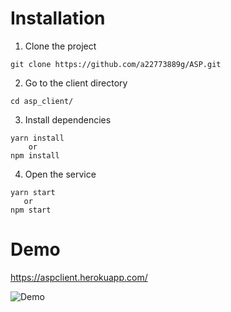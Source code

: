 # Installation
1. Clone the project 
```
git clone https://github.com/a22773889g/ASP.git
```
2. Go to the client directory 
```
cd asp_client/
```
3. Install dependencies
```
yarn install
    or 
npm install
```

4. Open the service 
```
yarn start 
   or 
npm start
```
# Demo
https://aspclient.herokuapp.com/

<img src="https://imgur.com/tnPoqxK.jpg" alt="Demo">
